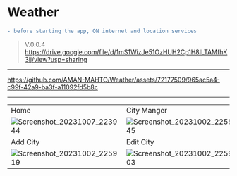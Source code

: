 # Weather

```diff
- before starting the app, ON internet and location services
```

> V.0.0.4  
> https://drive.google.com/file/d/1mS1WizJe51OzHUH2Cp1H8ILTAMfhK3ij/view?usp=sharing

---

https://github.com/AMAN-MAHTO/Weather/assets/72177509/965ac5a4-c99f-42a9-ba3f-a11092fd5b8c




---

| | |
| ------------- | ------------- |
| Home | City Manger|
|![Screenshot_20231007_223944](https://github.com/AMAN-MAHTO/Weather/assets/72177509/eae61581-6b52-4529-bbf5-7ebadb38b59e)|![Screenshot_20231002_225845](https://github.com/AMAN-MAHTO/Weather/assets/72177509/91ab966d-f601-4515-b00d-acf0c28b1484)|
| Add City | Edit City|
|![Screenshot_20231002_225919](https://github.com/AMAN-MAHTO/Weather/assets/72177509/19fede08-94c6-47f7-877b-32e0726d4fde)|![Screenshot_20231002_225903](https://github.com/AMAN-MAHTO/Weather/assets/72177509/b59fe2fe-41a4-433f-b4d2-4db0f372779b)|

